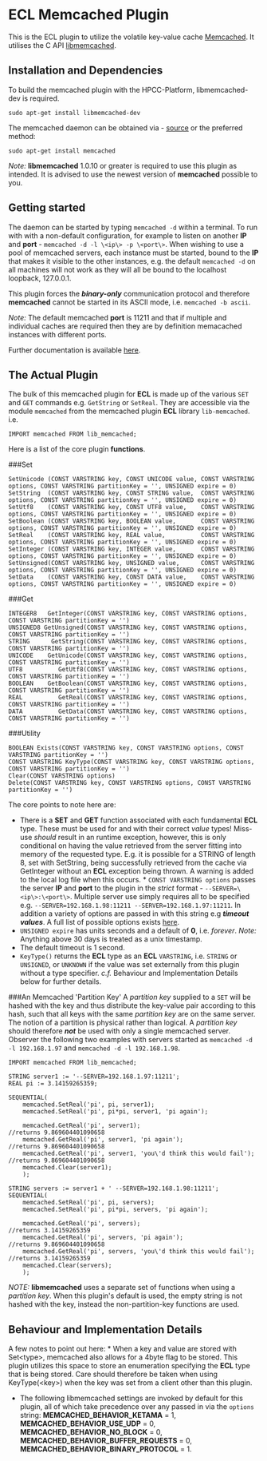 ECL Memcached Plugin
================

This is the ECL plugin to utilize the volatile key-value cache [Memcached](http://memcached.org).
It utilises the C API [libmemcached](http://libmemcached.org/libMemcached.html).

Installation and Dependencies
----------------------------

To build the memcached plugin with the HPCC-Platform, libmemcached-dev is required.
```
sudo apt-get install libmemcached-dev
```

The memcached daemon can be obtained via - [source](http://memcached.org/downloads) or the preferred method:
```
sudo apt-get install memcached
```

*Note:* **libmemcached** 1.0.10 or greater is required to use this plugin as intended. It is advised to use the newest version of **memcached** possible to you.


Getting started
---------------

The daemon can be started by typing `memcached -d` within a terminal. To run with with a non-default configuration, for example to listen on another **IP** and **port** -
`memcached -d -l \<ip\> -p \<port\>`. When wishing to use a pool of memcached servers, each instance must be started, bound to the **IP** that makes it visible to the other
instances, e.g. the default `memcached -d` on all machines will not work as they will all be bound to the localhost loopback, 127.0.0.1.

This plugin forces the **_binary-only_** communication protocol and therefore **memcached** cannot be started in its ASCII mode, i.e. `memcached -b ascii`.

*Note:* The default memcached **port** is 11211 and that if multiple and individual caches are required then they are by definition memacached instances with different ports.

Further documentation is available [here](https://code.google.com/p/memcached/wiki/NewStart).

The Actual Plugin
-----------------

The bulk of this memcached plugin for **ECL** is made up of the various `SET` and `GET` commands e.g. `GetString` or `SetReal`. They are accessible via the module `memcached`
from the memcached plugin **ECL** library `lib-memcached`. i.e.
```
IMPORT memcached FROM lib_memcached;
```
Here is a list of the core plugin **functions**.

###Set
```
SetUnicode (CONST VARSTRING key, CONST UNICODE value, CONST VARSTRING options, CONST VARSTRING partitionKey = '', UNSIGNED expire = 0)
SetString  (CONST VARSTRING key, CONST STRING value,  CONST VARSTRING options, CONST VARSTRING partitionKey = '', UNSIGNED expire = 0)
SetUtf8    (CONST VARSTRING key, CONST UTF8 value,    CONST VARSTRING options, CONST VARSTRING partitionKey = '', UNSIGNED expire = 0)
SetBoolean (CONST VARSTRING key, BOOLEAN value,       CONST VARSTRING options, CONST VARSTRING partitionKey = '', UNSIGNED expire = 0)
SetReal    (CONST VARSTRING key, REAL value,          CONST VARSTRING options, CONST VARSTRING partitionKey = '', UNSIGNED expire = 0)
SetInteger (CONST VARSTRING key, INTEGER value,       CONST VARSTRING options, CONST VARSTRING partitionKey = '', UNSIGNED expire = 0)
SetUnsigned(CONST VARSTRING key, UNSIGNED value,      CONST VARSTRING options, CONST VARSTRING partitionKey = '', UNSIGNED expire = 0)
SetData    (CONST VARSTRING key, CONST DATA value,    CONST VARSTRING options, CONST VARSTRING partitionKey = '', UNSIGNED expire = 0)
```

###Get
```
INTEGER8   GetInteger(CONST VARSTRING key, CONST VARSTRING options, CONST VARSTRING partitionKey = '')
UNSIGNED8 GetUnsigned(CONST VARSTRING key, CONST VARSTRING options, CONST VARSTRING partitionKey = '')
STRING      GetString(CONST VARSTRING key, CONST VARSTRING options, CONST VARSTRING partitionKey = '')
UNICODE    GetUnicode(CONST VARSTRING key, CONST VARSTRING options, CONST VARSTRING partitionKey = '')
UTF8          GetUtf8(CONST VARSTRING key, CONST VARSTRING options, CONST VARSTRING partitionKey = '')
BOOLEAN    GetBoolean(CONST VARSTRING key, CONST VARSTRING options, CONST VARSTRING partitionKey = '')
REAL          GetReal(CONST VARSTRING key, CONST VARSTRING options, CONST VARSTRING partitionKey = '')
DATA          GetData(CONST VARSTRING key, CONST VARSTRING options, CONST VARSTRING partitionKey = '')
```

###Utility
```
BOOLEAN Exists(CONST VARSTRING key, CONST VARSTRING options, CONST VARSTRING partitionKey = '')
CONST VARSTRING KeyType(CONST VARSTRING key, CONST VARSTRING options, CONST VARSTRING partitionKey = '')
Clear(CONST VARSTRING options)
Delete(CONST VARSTRING key, CONST VARSTRING options, CONST VARSTRING partitionKey = '')
```

The core points to note here are:
   * There is a **SET** and **GET** function associated with each fundamental **ECL** type. These must be used for and with their correct *value* types! Miss-use *should* result
   in an runtime exception, however, this is only conditional on having the value retrieved from the server fitting into memory of the requested type. E.g. it is possible for a
   STRING of length 8, set with SetString, being successfully retrieved from the cache via GetInteger without an **ECL** exception being thrown. A warning is added to the
   local log file when this occurs.
    * `CONST VARSTRING options` passes the server **IP** and **port** to the plugin in the *strict* format - `--SERVER=\<ip\>:\<port\>`. Multiple server use simply requires all
   to be specified e.g. `--SERVER=192.168.1.98:11211 --SERVER=192.168.1.97:11211`. In addition a variety of options are passed in with this string e.g **_timeout_ _values_**.
   A full list of possible options exists [here](http://docs.libmemcached.org/libmemcached_configuration.html).
   * `UNSIGNED expire` has units seconds and a default of **0**, i.e. *forever*. *Note:* Anything above 30 days is treated as a unix timestamp.
   * The default timeout is 1 second.
   * `KeyType()` returns the **ECL** type as an **ECL** `VARSTRING`, i.e. `STRING` or `UNSIGNED`, or `UNKNOWN` if the value was set externally from this plugin
   without a type specifier. *c.f.* Behaviour and Implementation Details below for further details.


###An Memcached 'Partition Key'
A *partition key* supplied to a `SET` will be hashed with the key and thus distribute the key-value pair according to this hash, such that all keys with the same
*partition key* are on the same server. The notion of a partition is physical rather than logical. A *partition key* should therefore **_not_** be used with only
a single memcached server. Observer the following two examples with servers started as `memcached -d -l 192.168.1.97` and `memcached -d -l 192.168.1.98`.

```
IMPORT memcached FROM lib_memcached;

STRING server1 := '--SERVER=192.168.1.97:11211';
REAL pi := 3.14159265359;

SEQUENTIAL(
    memcached.SetReal('pi', pi, server1);
    memcached.SetReal('pi', pi*pi, server1, 'pi again');

    memcached.GetReal('pi', server1);                                 //returns 9.869604401090658
    memcached.GetReal('pi', server1, 'pi again');                     //returns 9.869604401090658
    memcached.GetReal('pi', server1, 'you\'d think this would fail'); //returns 9.869604401090658
    memcached.Clear(server1);
    );

STRING servers := server1 + ' --SERVER=192.168.1.98:11211';
SEQUENTIAL(
    memcached.SetReal('pi', pi, servers);
    memcached.SetReal('pi', pi*pi, servers, 'pi again');

    memcached.GetReal('pi', servers);                                 //returns 3.14159265359
    memcached.GetReal('pi', servers, 'pi again');                     //returns 9.869604401090658
    memcached.GetReal('pi', servers, 'you\'d think this would fail'); //returns 3.14159265359
    memcached.Clear(servers);
    );
```

*NOTE:* **libmemcached** uses a separate set of functions when using a *partition key*. When this plugin's default is used, the empty string is not hashed with the key,
instead the non-partition-key functions are used.

Behaviour and Implementation Details
------------------------------------
A few notes to point out here:
    * When a key and value are stored with Set\<type\>, memcached also allows for a 4byte flag to be stored. This plugin utilizes this space to store an enumeration specifying the
    **ECL** type that is being stored. Care should therefore be taken when using KeyType(\<key\>) when the key was set from a client other than this plugin.
   * The following libmemcached settings are invoked by default for this plugin, all of which take precedence over any passed in via the `options` string:
   **MEMCACHED_BEHAVIOR_KETAMA** = 1, **MEMCACHED_BEHAVIOR_USE_UDP** = 0, **MEMCACHED_BEHAVIOR_NO_BLOCK** = 0, **MEMCACHED_BEHAVIOR_BUFFER_REQUESTS** = 0,
   **MEMCACHED_BEHAVIOR_BINARY_PROTOCOL** = 1.
